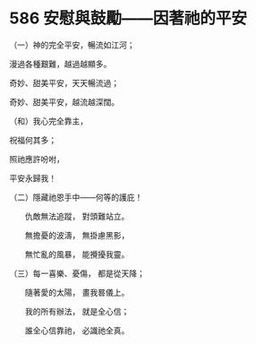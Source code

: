# 586 安慰與鼓勵——因著祂的平安

（一）神的完全平安，暢流如江河；

漫過各種艱難，越過越顯多。

奇妙、甜美平安，天天暢流過；

奇妙、甜美平安，越流越深闊。

（和）我心完全靠主，

祝福何其多；

照祂應許吩咐，

平安永歸我！

（二）隱藏祂恩手中——何等的護庇！

　　仇敵無法追蹤， 對頭難站立。

　　無擔憂的波濤， 無掛慮黑影，

　　無忙亂的風暴， 能攪擾我靈。

（三）每一喜樂、憂傷， 都是從天降；

　　隨著愛的太陽， 畫我晷儀上。

　　我的所有辦法， 就是全心信；

　　誰全心信靠祂， 必識祂全真。

